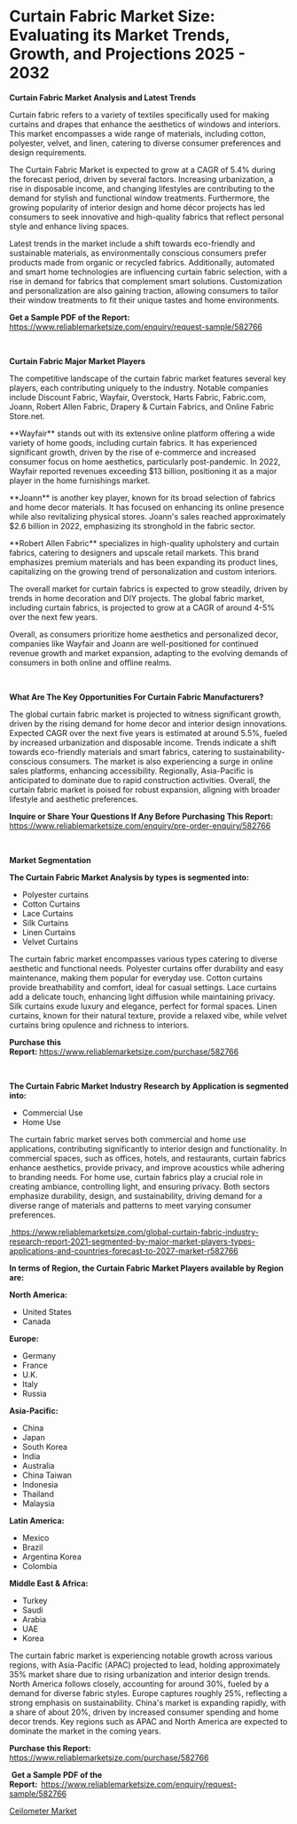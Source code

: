 <p><h1>Curtain Fabric Market Size: Evaluating its Market Trends, Growth, and Projections 2025 - 2032</h1></p><p><strong>Curtain Fabric Market Analysis and Latest Trends</strong></p>
<p><p>Curtain fabric refers to a variety of textiles specifically used for making curtains and drapes that enhance the aesthetics of windows and interiors. This market encompasses a wide range of materials, including cotton, polyester, velvet, and linen, catering to diverse consumer preferences and design requirements. </p><p>The Curtain Fabric Market is expected to grow at a CAGR of 5.4% during the forecast period, driven by several factors. Increasing urbanization, a rise in disposable income, and changing lifestyles are contributing to the demand for stylish and functional window treatments. Furthermore, the growing popularity of interior design and home décor projects has led consumers to seek innovative and high-quality fabrics that reflect personal style and enhance living spaces.</p><p>Latest trends in the market include a shift towards eco-friendly and sustainable materials, as environmentally conscious consumers prefer products made from organic or recycled fabrics. Additionally, automated and smart home technologies are influencing curtain fabric selection, with a rise in demand for fabrics that complement smart solutions. Customization and personalization are also gaining traction, allowing consumers to tailor their window treatments to fit their unique tastes and home environments.</p></p>
<p><strong>Get a Sample PDF of the Report:&nbsp;</strong> <a href="https://www.reliablemarketsize.com/enquiry/request-sample/582766?utm_campaign=3166&utm_medium=2&utm_source=Github&utm_content=ia&utm_term=23032025&utm_id=curtain-fabric">https://www.reliablemarketsize.com/enquiry/request-sample/582766</a></p>
<p>&nbsp;</p>
<p><strong>Curtain Fabric Major Market Players</strong></p>
<p><p>The competitive landscape of the curtain fabric market features several key players, each contributing uniquely to the industry. Notable companies include Discount Fabric, Wayfair, Overstock, Harts Fabric, Fabric.com, Joann, Robert Allen Fabric, Drapery & Curtain Fabrics, and Online Fabric Store.net. </p><p>**Wayfair** stands out with its extensive online platform offering a wide variety of home goods, including curtain fabrics. It has experienced significant growth, driven by the rise of e-commerce and increased consumer focus on home aesthetics, particularly post-pandemic. In 2022, Wayfair reported revenues exceeding $13 billion, positioning it as a major player in the home furnishings market.</p><p>**Joann** is another key player, known for its broad selection of fabrics and home decor materials. It has focused on enhancing its online presence while also revitalizing physical stores. Joann's sales reached approximately $2.6 billion in 2022, emphasizing its stronghold in the fabric sector.</p><p>**Robert Allen Fabric** specializes in high-quality upholstery and curtain fabrics, catering to designers and upscale retail markets. This brand emphasizes premium materials and has been expanding its product lines, capitalizing on the growing trend of personalization and custom interiors.</p><p>The overall market for curtain fabrics is expected to grow steadily, driven by trends in home decoration and DIY projects. The global fabric market, including curtain fabrics, is projected to grow at a CAGR of around 4-5% over the next few years. </p><p>Overall, as consumers prioritize home aesthetics and personalized decor, companies like Wayfair and Joann are well-positioned for continued revenue growth and market expansion, adapting to the evolving demands of consumers in both online and offline realms.</p></p>
<p>&nbsp;</p>
<p><strong>What Are The Key Opportunities For Curtain Fabric Manufacturers?</strong></p>
<p><p>The global curtain fabric market is projected to witness significant growth, driven by the rising demand for home decor and interior design innovations. Expected CAGR over the next five years is estimated at around 5.5%, fueled by increased urbanization and disposable income. Trends indicate a shift towards eco-friendly materials and smart fabrics, catering to sustainability-conscious consumers. The market is also experiencing a surge in online sales platforms, enhancing accessibility. Regionally, Asia-Pacific is anticipated to dominate due to rapid construction activities. Overall, the curtain fabric market is poised for robust expansion, aligning with broader lifestyle and aesthetic preferences.</p></p>
<p><strong>Inquire or Share Your Questions If Any Before Purchasing This Report:</strong> <a href="https://www.reliablemarketsize.com/enquiry/pre-order-enquiry/582766?utm_campaign=3166&utm_medium=2&utm_source=Github&utm_content=ia&utm_term=23032025&utm_id=curtain-fabric">https://www.reliablemarketsize.com/enquiry/pre-order-enquiry/582766</a></p>
<p>&nbsp;</p>
<p><strong>Market Segmentation</strong></p>
<p><strong>The Curtain Fabric Market Analysis by types is segmented into:</strong></p>
<p><ul><li>Polyester curtains</li><li>Cotton Curtains</li><li>Lace Curtains</li><li>Silk Curtains</li><li>Linen Curtains</li><li>Velvet Curtains</li></ul></p>
<p><p>The curtain fabric market encompasses various types catering to diverse aesthetic and functional needs. Polyester curtains offer durability and easy maintenance, making them popular for everyday use. Cotton curtains provide breathability and comfort, ideal for casual settings. Lace curtains add a delicate touch, enhancing light diffusion while maintaining privacy. Silk curtains exude luxury and elegance, perfect for formal spaces. Linen curtains, known for their natural texture, provide a relaxed vibe, while velvet curtains bring opulence and richness to interiors.</p></p>
<p><strong>Purchase this Report:&nbsp;</strong><a href="https://www.reliablemarketsize.com/purchase/582766?utm_campaign=3166&utm_medium=2&utm_source=Github&utm_content=ia&utm_term=23032025&utm_id=curtain-fabric">https://www.reliablemarketsize.com/purchase/582766</a></p>
<p>&nbsp;</p>
<p><strong>The Curtain Fabric Market Industry Research by Application is segmented into:</strong></p>
<p><ul><li>Commercial Use</li><li>Home Use</li></ul></p>
<p><p>The curtain fabric market serves both commercial and home use applications, contributing significantly to interior design and functionality. In commercial spaces, such as offices, hotels, and restaurants, curtain fabrics enhance aesthetics, provide privacy, and improve acoustics while adhering to branding needs. For home use, curtain fabrics play a crucial role in creating ambiance, controlling light, and ensuring privacy. Both sectors emphasize durability, design, and sustainability, driving demand for a diverse range of materials and patterns to meet varying consumer preferences.</p></p>
<p><a href="https://www.reliablemarketsize.com/global-curtain-fabric-industry-research-report-2021-segmented-by-major-market-players-types-applications-and-countries-forecast-to-2027-market-r582766?utm_campaign=3166&utm_medium=2&utm_source=Github&utm_content=ia&utm_term=23032025&utm_id=curtain-fabric">&nbsp;https://www.reliablemarketsize.com/global-curtain-fabric-industry-research-report-2021-segmented-by-major-market-players-types-applications-and-countries-forecast-to-2027-market-r582766</a></p>
<p><strong>In terms of Region, the Curtain Fabric Market Players available by Region are:</strong></p>
<p>
    <p> <strong> North America: </strong>
        <ul>
            <li>United States</li>
            <li>Canada</li>
        </ul>
        </p> 
    <p> <strong> Europe: </strong>
        <ul>
            <li>Germany</li>
            <li>France</li>
            <li>U.K.</li>
            <li>Italy</li>
            <li>Russia</li>
        </ul>
        </p> 
    <p> <strong> Asia-Pacific: </strong>
        <ul>
            <li>China</li>
            <li>Japan</li>
            <li>South Korea</li>
            <li>India</li>
            <li>Australia</li>
            <li>China Taiwan</li>
            <li>Indonesia</li>
            <li>Thailand</li>
            <li>Malaysia</li>
        </ul>
        </p> 
    <p> <strong> Latin America: </strong>
        <ul>
            <li>Mexico</li>
            <li>Brazil</li>
            <li>Argentina Korea</li>
            <li>Colombia</li>
        </ul>
        </p> 
    <p> <strong> Middle East & Africa: </strong>
        <ul>
            <li>Turkey</li>
            <li>Saudi</li>
            <li>Arabia</li>
            <li>UAE</li>
            <li>Korea</li>
        </ul>
    </p>
    </p>
<p><p>The curtain fabric market is experiencing notable growth across various regions, with Asia-Pacific (APAC) projected to lead, holding approximately 35% market share due to rising urbanization and interior design trends. North America follows closely, accounting for around 30%, fueled by a demand for diverse fabric styles. Europe captures roughly 25%, reflecting a strong emphasis on sustainability. China's market is expanding rapidly, with a share of about 20%, driven by increased consumer spending and home decor trends. Key regions such as APAC and North America are expected to dominate the market in the coming years.</p></p>
<p><strong>Purchase this Report: </strong><a href="https://www.reliablemarketsize.com/purchase/582766?utm_campaign=3166&utm_medium=2&utm_source=Github&utm_content=ia&utm_term=23032025&utm_id=curtain-fabric">https://www.reliablemarketsize.com/purchase/582766</a></p>
<p>&nbsp;<strong>Get a Sample PDF of the Report:&nbsp;&nbsp;</strong><a href="https://www.reliablemarketsize.com/enquiry/request-sample/582766?utm_campaign=3166&utm_medium=2&utm_source=Github&utm_content=ia&utm_term=23032025&utm_id=curtain-fabric">https://www.reliablemarketsize.com/enquiry/request-sample/582766</a></p>
<p><strong></strong></p>
<p><p><a href="https://github.com/anggigpps/Market-Research-Report-List-1/blob/main/ceilometer-market.md?utm_campaign=3166&utm_medium=2&utm_source=Github&utm_content=ia&utm_term=23032025&utm_id=curtain-fabric">Ceilometer Market</a></p></p>